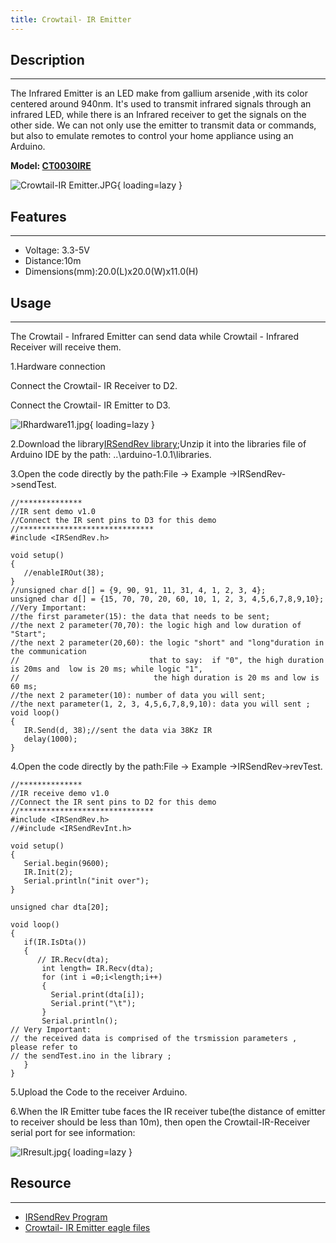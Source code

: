 ```yaml
---
title: Crowtail- IR Emitter
---
```


## Description
-----------

The Infrared Emitter is an LED make from gallium arsenide ,with its color centered around 940nm. It's used to transmit infrared signals through an infrared LED, while there is an Infrared receiver to get the signals on the other side. We can not only use the emitter to transmit data or commands, but also to emulate remotes to control your home appliance using an Arduino.

**Model: [CT0030IRE](http://www.elecrow.com/crowtail-ir-emitter-p-1308.html)**

![Crowtail-IR Emitter.JPG](https://wiki.elecrow.com/images/thumb/c/c8/Crowtail-IR_Emitter.JPG/600px-Crowtail-IR_Emitter.JPG){ loading=lazy }

## Features
--------

- Voltage: 3.3-5V
- Distance:10m
- Dimensions(mm):20.0(L)x20.0(W)x11.0(H)

## Usage
-----

The Crowtail - Infrared Emitter can send data while Crowtail - Infrared Receiver will receive them.

1.Hardware connection

Connect the Crowtail- IR Receiver to D2.

Connect the Crowtail- IR Emitter to D3.

![IRhardware11.jpg](https://wiki.elecrow.com/images/thumb/5/5e/IRhardware11.jpg/600px-IRhardware11.jpg){ loading=lazy }

2.Download the library[IRSendRev library](https://wiki.elecrow.com/images/6/67/IRSendRev.zip);Unzip it into the libraries file of Arduino IDE by the path: ..\\arduino-1.0.1\\libraries.

3.Open the code directly by the path:File -&gt; Example -&gt;IRSendRev-&gt;sendTest.

```
//**************
//IR sent demo v1.0
//Connect the IR sent pins to D3 for this demo
//******************************
#include <IRSendRev.h>

void setup()
{
   //enableIROut(38);
}
//unsigned char d[] = {9, 90, 91, 11, 31, 4, 1, 2, 3, 4};
unsigned char d[] = {15, 70, 70, 20, 60, 10, 1, 2, 3, 4,5,6,7,8,9,10};
//Very Important:
//the first parameter(15): the data that needs to be sent;
//the next 2 parameter(70,70): the logic high and low duration of "Start";
//the next 2 parameter(20,60): the logic "short" and "long"duration in the communication
//                             that to say:  if "0", the high duration is 20ms and  low is 20 ms; while logic "1",
//                              the high duration is 20 ms and low is 60 ms;
//the next 2 parameter(10): number of data you will sent;
//the next parameter(1, 2, 3, 4,5,6,7,8,9,10): data you will sent ;
void loop()
{
   IR.Send(d, 38);//sent the data via 38Kz IR
   delay(1000);
}
```

4.Open the code directly by the path:File -&gt; Example -&gt;IRSendRev-&gt;revTest.

```
//**************
//IR receive demo v1.0
//Connect the IR sent pins to D2 for this demo
//******************************
#include <IRSendRev.h>
//#include <IRSendRevInt.h>

void setup()
{
   Serial.begin(9600);
   IR.Init(2);
   Serial.println("init over");
}

unsigned char dta[20];
 
void loop()
{
   if(IR.IsDta())
   {
      // IR.Recv(dta);
       int length= IR.Recv(dta);
       for (int i =0;i<length;i++)
       {
         Serial.print(dta[i]);
         Serial.print("\t");
       }
       Serial.println();
// Very Important:
// the received data is comprised of the trsmission parameters , please refer to 
// the sendTest.ino in the library ;
   }  
}
```

5.Upload the Code to the receiver Arduino.

6.When the IR Emitter tube faces the IR receiver tube(the distance of emitter to receiver should be less than 10m), then open the Crowtail-IR-Receiver serial port for see information:

![IRresult.jpg](https://wiki.elecrow.com/images/thumb/5/5b/IRresult.jpg/400px-IRresult.jpg){ loading=lazy }

## Resource
--------

- [IRSendRev Program](https://wiki.elecrow.com/images/6/67/IRSendRev.zip)
- [Crowtail- IR Emitter eagle files](https://wiki.elecrow.com/images/f/f0/Crowtail-IR_Emitter_eagle_files.zip)